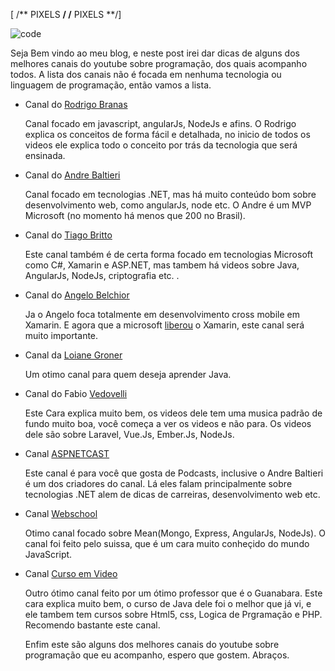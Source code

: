 [<meta property="og:image" content="http://geoawesomeness.com/wp-content/uploads/2014/08/progLanguages.jpg">
<meta property="og:image:type" content="image/jpeg">
<meta property="og:image:width" content="800"> /** PIXELS **/
<meta property="og:image:height" content="600"> /** PIXELS **/]

   ![code](http://geoawesomeness.com/wp-content/uploads/2014/08/progLanguages.jpg)

  Seja Bem vindo ao meu blog, e neste post irei dar dicas de alguns dos melhores canais do youtube sobre programação, dos quais acompanho todos. A lista dos canais não é focada em nenhuma tecnologia ou linguagem de programação, então vamos a lista.

* Canal do [Rodrigo Branas](https://www.youtube.com/user/rodrigobranas)

	Canal focado em javascript, angularJs, NodeJs e afins. O Rodrigo explica os conceitos de forma fácil e detalhada, no inicio de todos os videos ele explica todo o conceito por trás da tecnologia que será ensinada.

*  Canal do [Andre Baltieri](https://www.youtube.com/user/andrebaltieri)

	Canal focado em tecnologias .NET, mas há muito conteúdo bom sobre desenvolvimento web, como angularJs, node etc. O Andre é um MVP Microsoft (no momento há menos que 200 no Brasil).

* Canal do [Tiago Britto](https://www.youtube.com/user/ata275)

	Este canal também é de certa forma focado em tecnologias Microsoft como C#, Xamarin e ASP.NET, mas tambem há videos sobre Java, AngularJs, NodeJs, criptografia etc. .

* Canal do [Angelo Belchior](https://www.youtube.com/user/angelobelchior)

	Ja o Angelo foca totalmente em desenvolvimento cross mobile em Xamarin. E agora que a microsoft [liberou](https://store.xamarin.com/) o Xamarin, este canal será muito importante.

* Canal da [Loiane Groner](https://www.youtube.com/user/angelobelchior)
	
	Um otimo canal para quem deseja aprender Java.

* Canal do Fabio [Vedovelli](https://www.youtube.com/user/angelobelchior)
	
	Este Cara explica muito bem, os videos dele tem uma musica padrão de fundo muito boa, você começa a ver os videos e não para. Os videos dele são sobre Laravel, Vue.Js, Ember.Js, NodeJs.

* Canal [ASPNETCAST](ASPNETCAST) 
	
	Este canal é para você que gosta de Podcasts, inclusive o Andre Baltieri é um dos criadores do canal. Lá eles falam principalmente sobre tecnologias .NET alem de dicas de carreiras, desenvolvimento web etc.

* Canal [Webschool](https://www.youtube.com/channel/UCKdo1RaF8gzfhvkOdZv_ojg/videos) 

	Otimo canal focado sobre Mean(Mongo, Express, AngularJs, NodeJs). O canal foi feito pelo suissa, que é um cara muito conheçido do mundo JavaScript.
 
* Canal [Curso em Video](https://www.youtube.com/user/cursosemvideo)  

	Outro ótimo canal feito por um ótimo professor que é o Guanabara. Este cara explica muito bem, o curso de Java dele foi o melhor que já vi, e ele tambem tem cursos sobre Html5, css, Logica de Prgramação e PHP. Recomendo bastante este canal.

	Enfim este são alguns dos melhores canais do youtube sobre programação que eu acompanho, espero que gostem. Abraços.
